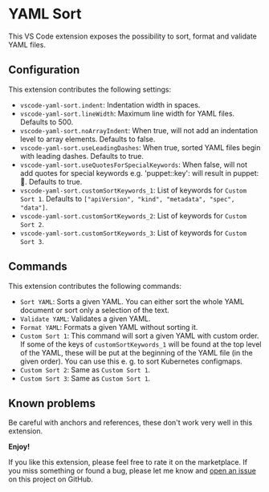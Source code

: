 # YAML Sort
This VS Code extension exposes the possibility to sort, format and validate YAML files.

## Configuration
This extension contributes the following settings:

* `vscode-yaml-sort.indent`: Indentation width in spaces.
* `vscode-yaml-sort.lineWidth`: Maximum line width for YAML files. Defaults to 500.
* `vscode-yaml-sort.noArrayIndent`: When true, will not add an indentation level to array elements. Defaults to false.
* `vscode-yaml-sort.useLeadingDashes`: When true, sorted YAML files begin with leading dashes. Defaults to true.
* `vscode-yaml-sort.useQuotesForSpecialKeywords`: When false, will not add quotes for special keywords e.g. 'puppet::key': will result in puppet::key:. Defaults to true.
* `vscode-yaml-sort.customSortKeywords_1`: List of keywords for `Custom Sort 1`. Defaults to `["apiVersion", "kind", "metadata", "spec", "data"]`.
* `vscode-yaml-sort.customSortKeywords_2`: List of keywords for `Custom Sort 2`.
* `vscode-yaml-sort.customSortKeywords_3`: List of keywords for `Custom Sort 3`.

## Commands
This extension contributes the following commands:

* `Sort YAML`: Sorts a given YAML. You can either sort the whole YAML document or sort only a selection of the text.
* `Validate YAML`: Validates a given YAML.
* `Format YAML`: Formats a given YAML without sorting it.
* `Custom Sort 1`: This command will sort a given YAML with custom order. If some of the keys of `customSortKeywords_1` will be found at the top level of the YAML, these will be put at the beginning of the YAML file (in the given order). You can use this e. g. to sort Kubernetes configmaps.
* `Custom Sort 2`: Same as `Custom Sort 1`.
* `Custom Sort 3`: Same as `Custom Sort 1`.

## Known problems
Be careful with anchors and references, these don't work very well in this extension.

**Enjoy!**

If you like this extension, please feel free to rate it on the marketplace.
If you miss something or found a bug, please let me know and [open an issue](https://github.com/pascalre/vscode-yaml-sort/issues/new) on this project on GitHub.
